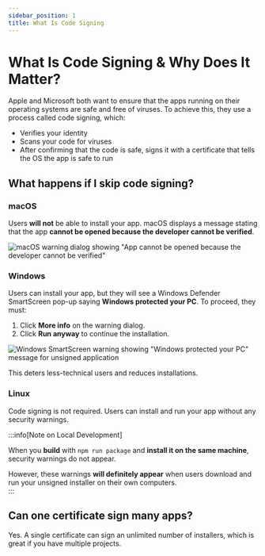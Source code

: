 ```yaml
---  
sidebar_position: 1  
title: What Is Code Signing  
---
```


# What Is Code Signing & Why Does It Matter?

Apple and Microsoft both want to ensure that the apps running on their operating systems are safe and free of viruses. To achieve this, they use a process called code signing, which:

- Verifies your identity  
- Scans your code for viruses  
- After confirming that the code is safe, signs it with a certificate that tells the OS the app is safe to run  

## What happens if I skip code signing?

### macOS  
Users **will not** be able to install your app. macOS displays a message stating that the app **cannot be opened because the developer cannot be verified**.

![macOS warning dialog showing "App cannot be opened because the developer cannot be verified"](https://raw.githubusercontent.com/omkarcloud/botasaurus/master/images/code-signing/macos-unverified-developer.png)

### Windows  

Users can install your app, but they will see a Windows Defender SmartScreen pop-up saying **Windows protected your PC**. To proceed, they must:  
1. Click **More info** on the warning dialog.  
2. Click **Run anyway** to continue the installation.  

![Windows SmartScreen warning showing "Windows protected your PC" message for unsigned application](https://raw.githubusercontent.com/omkarcloud/botasaurus/master/images/windows-smartscreen-warning.png)

This deters less-technical users and reduces installations.

### Linux  
Code signing is not required. Users can install and run your app without any security warnings.

:::info[Note on Local Development]

When you **build** with `npm run package` and **install it on the same machine**, security warnings do not appear.

However, these warnings **will definitely appear** when users download and run your unsigned installer on their own computers.  
:::

## Can one certificate sign many apps?

Yes. A single certificate can sign an unlimited number of installers, which is great if you have multiple projects.
